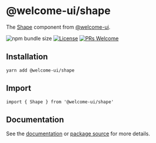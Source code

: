# @welcome-ui/shape

The [Shape](https://welcome-ui.com/components/shape) component from [@welcome-ui](https://welcome-ui.com).

![npm bundle size](https://img.shields.io/bundlephobia/minzip/@welcome-ui/shape) [![License](https://img.shields.io/npm/l/welcome-ui.svg)](https://github.com/WTTJ/welcome-ui/tree/main/LICENSE) [![PRs Welcome](https://img.shields.io/badge/PRs-welcome-mediumspringgreen.svg)](ttps://github.com/WTTJ/welcome-ui/tree/main/CONTRIBUTING.mdx)

## Installation

    yarn add @welcome-ui/shape

## Import

    import { Shape } from '@welcome-ui/shape'

## Documentation

See the [documentation](https://welcome-ui.com/components/shape) or [package source](https://github.com/WTTJ/welcome-ui/tree/main/packages/Shape) for more details.
